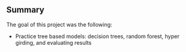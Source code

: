 ## Summary
The goal of this project was the following:
* Practice tree based models: decision trees, random forest, hyper girding, and evaluating results
